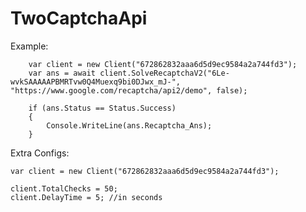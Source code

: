 # TwoCaptchaApi

Example:

        var client = new Client("672862832aaa6d5d9ec9584a2a744fd3");
        var ans = await client.SolveRecaptchaV2("6Le-wvkSAAAAAPBMRTvw0Q4Muexq9bi0DJwx_mJ-", "https://www.google.com/recaptcha/api2/demo", false);

        if (ans.Status == Status.Success)
        {
            Console.WriteLine(ans.Recaptcha_Ans);
        }


Extra Configs:

    var client = new Client("672862832aaa6d5d9ec9584a2a744fd3");
 
    client.TotalChecks = 50;
    client.DelayTime = 5; //in seconds
